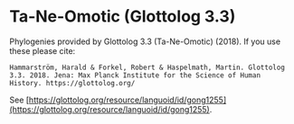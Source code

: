 # Ta-Ne-Omotic (Glottolog 3.3)

Phylogenies provided by Glottolog 3.3 (Ta-Ne-Omotic) (2018). If you use these please cite:

```
Hammarström, Harald & Forkel, Robert & Haspelmath, Martin. Glottolog 3.3. 2018. Jena: Max Planck Institute for the Science of Human History. https://glottolog.org/
```

See  [https://glottolog.org/resource/languoid/id/gong1255](https://glottolog.org/resource/languoid/id/gong1255).

